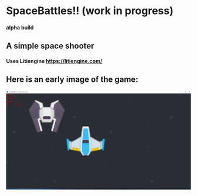# SpaceBattles!! (work in progress)
#### alpha build 
## A simple space shooter
#### Uses Litiengine https://litiengine.com/
## Here is an early image of the game:
![Game Screenshot](https://github.com/ryanksz/SpaceBattles/blob/master/images/alpha_image.png)


